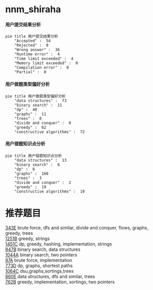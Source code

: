 # nnm_shiraha

<!-- tabs:start -->



#### **用户提交结果分析**

```mermaid
pie title 用户提交结果分析
    "Accepted" :  54
    "Rejected" :  0
    "Wrong answer" :  36
    "Runtime error" :  4
    "Time limit exceeded" :  4
    "Memory limit exceeded" :  0
    "Compilation error" :  0
    "Partial" :  0
```

#### **用户做题类型偏好分析**

```mermaid
pie title 用户做题类型偏好分析
    "data structures" :  73
    "binary search" :  11
    "dp" :  40
    "graphs" :  11
    "trees" :  0
    "divide and conquer" :  0
    "greedy" :  62
    "constructive algorithms" :  72
```
#### **用户错题知识点分析**

```mermaid
pie title 用户错题知识点分析
    "data structures" :  13
    "binary search" :  6
    "dp" :  6
    "graphs" :  160
    "trees" :  3
    "divide and conquer" :  2
    "greedy" :  19
    "constructive algorithms" :  10
```



<!-- tabs:end -->
# 推荐题目
[343E](https://codeforces.com/contest/343/problem/E)		brute force,
                        dfs and similar,
                        divide and conquer,
                        flows,
                        graphs,
                        greedy,
                        trees		  
[1251B](https://codeforces.com/contest/1251/problem/B)		greedy,
                        strings		  
[1451C](https://codeforces.com/contest/1451/problem/C)		dp,
                        greedy,
                        hashing,
                        implementation,
                        strings		  
[847B](https://codeforces.com/contest/847/problem/B)		binary search,
                        data structures		  
[1044A](https://codeforces.com/contest/1044/problem/A)		binary search,
                        two pointers		  
[97A](https://codeforces.com/contest/97/problem/A)		brute force,
                        implementation		  
[773D](https://codeforces.com/contest/773/problem/D)		dp,
                        graphs,
                        shortest paths		  
[1064C](https://codeforces.com/contest/1064/problem/C)		dsu,graphs,sortings,trees		  
[860E](https://codeforces.com/contest/860/problem/E)		data structures,
                        dfs and similar,
                        trees		  
[762B](https://codeforces.com/contest/762/problem/B)		greedy,
                        implementation,
                        sortings,
                        two pointers		  
